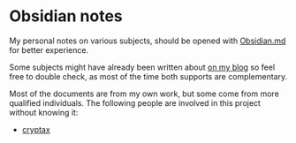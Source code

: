 # Obsidian notes
My personal notes on various subjects, should be opened with [Obsidian.md](https://obsidian.md) for better experience.

Some subjects might have already been written about [on my blog](https://0xninja/fr) so feel free to double check, as most of the time both supports are complementary.

Most of the documents are from my own work, but some come from more qualified individuals. The following people are involved in this project without knowing it:
* [cryptax](https://github.com/cryptax)